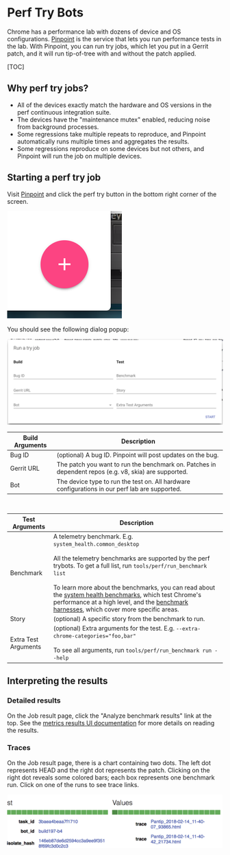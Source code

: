 # Perf Try Bots

Chrome has a performance lab with dozens of device and OS configurations.
[Pinpoint](https://pinpoint-dot-chromeperf.appspot.com) is the service that lets
you run performance tests in the lab. With Pinpoint, you can run try jobs, which
let you put in a Gerrit patch, and it will run tip-of-tree with and without the
patch applied.

[TOC]

## Why perf try jobs?

* All of the devices exactly match the hardware and OS versions in the perf
  continuous integration suite.
* The devices have the "maintenance mutex" enabled, reducing noise from
  background processes.
* Some regressions take multiple repeats to reproduce, and Pinpoint
  automatically runs multiple times and aggregates the results.
* Some regressions reproduce on some devices but not others, and Pinpoint will
  run the job on multiple devices.

## Starting a perf try job

Visit [Pinpoint](https://pinpoint-dot-chromeperf.appspot.com) and click the perf try button in the bottom right corner of the screen.

![Pinpoint Perf Try Button](images/pinpoint-perf-try-button.png)

You should see the following dialog popup:

![Perf Try Dialog](images/pinpoint-perf-try-dialog.png)


**Build Arguments**| **Description**
--- | ---
Bug ID | (optional) A bug ID. Pinpoint will post updates on the bug.
Gerrit URL | The patch you want to run the benchmark on. Patches in dependent repos (e.g. v8, skia) are supported.
Bot | The device type to run the test on. All hardware configurations in our perf lab are supported.

<br>

**Test Arguments**| **Description**
--- | ---
Benchmark | A telemetry benchmark. E.g. `system_health.common_desktop`<br><br>All the telemetry benchmarks are supported by the perf trybots. To get a full list, run `tools/perf/run_benchmark list`<br><br>To learn more about the benchmarks, you can read about the [system health benchmarks](https://docs.google.com/document/d/1BM_6lBrPzpMNMtcyi2NFKGIzmzIQ1oH3OlNG27kDGNU/edit?ts=57e92782), which test Chrome's performance at a high level, and the [benchmark harnesses](https://docs.google.com/spreadsheets/d/1ZdQ9OHqEjF5v8dqNjd7lGUjJnK6sgi8MiqO7eZVMgD0/edit#gid=0), which cover more specific areas.
Story | (optional) A specific story from the benchmark to run.
Extra Test Arguments | (optional) Extra arguments for the test. E.g. `--extra-chrome-categories="foo,bar"`<br><br>To see all arguments, run `tools/perf/run_benchmark run --help`

## Interpreting the results

### Detailed results

On the Job result page, click the "Analyze benchmark results" link at the top. See the [metrics results UI documentation](https://github.com/catapult-project/catapult/blob/master/docs/metrics-results-ui.md) for more details on reading the results.

### Traces

On the Job result page, there is a chart containing two dots. The left dot represents HEAD and the right dot represents the patch. Clicking on the right dot reveals some colored bars; each box represents one benchmark run. Click on one of the runs to see trace links.

![Trace links](images/pinpoint-trace-links.png)
